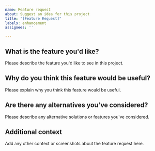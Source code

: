 ```yaml
---
name: Feature request
about: Suggest an idea for this project
title: "[Feature Request]"
labels: enhancement
assignees: ''

---
```


## What is the feature you'd like?

Please describe the feature you'd like to see in this project.

## Why do you think this feature would be useful?

Please explain why you think this feature would be useful.

## Are there any alternatives you've considered?

Please describe any alternative solutions or features you've considered.

## Additional context

Add any other context or screenshots about the feature request here.
